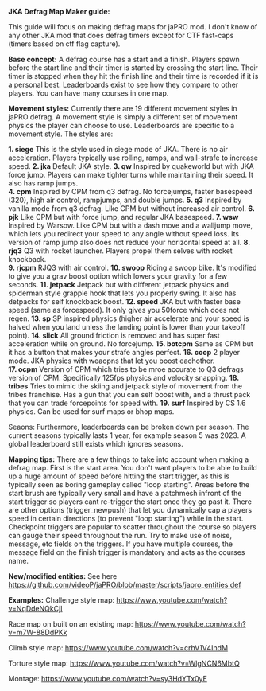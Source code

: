 **JKA Defrag Map Maker guide:**

This guide will focus on making defrag maps for jaPRO mod.  I don't know of any other JKA mod that does defrag timers except for CTF fast-caps (timers based on ctf flag capture).

**Base concept:**
A defrag course has a start and a finish.  Players spawn before the start line and their timer is started by crossing the start line.  Their timer is stopped when they hit the finish line and their time is recorded if it is a personal best.  Leaderboards exist to see how they compare to other players.  You can have many courses in one map.

**Movement styles:**
Currently there are 19 different movement styles in jaPRO defrag.  A movement style is simply a different set of movement physics the player can choose to use.  Leaderboards are specific to a movement style.  The styles are:

**1. siege**
	This is the style used in siege mode of JKA.  There is no air acceleration.  Players typically use rolling, ramps, and wall-strafe to increase speed.
**2. jka**
	Default JKA style.
**3. qw**
	Inspired by quakeworld but with JKA force jump.  Players can make tighter turns while maintaining their speed.  It also has ramp jumps.  
**4. cpm**
	Inspired by CPM from q3 defrag.  No forcejumps, faster basespeed (320), high air control, rampjumps, and double jumps.
**5. q3**
	Inspired by vanilla mode from q3 defrag.  Like CPM but without increased air control.
**6. pjk**
	Like CPM but with force jump, and regular JKA basespeed.
**7. wsw**
	Inspired by Warsow.  Like CPM but with a dash move and a walljump move, which lets you redirect your speed to any angle without speed loss.  Its version of ramp jump also does not reduce your horizontal speed at all.
**8. rjq3**
	Q3 with rocket launcher.  Players propel them selves with rocket knockback.  
**9. rjcpm**
	RJQ3 with air control.
**10. swoop**
	Riding a swoop bike.  It's modified to give you a grav boost option which lowers your gravity for a few seconds.
**11. jetpack**
	Jetpack but with different jetpack physics and spiderman style grapple hook that lets you properly swing.  It also has detpacks for self knockback boost.
**12. speed**
	JKA but with faster base speed (same as forcespeed).  It only gives you 50force which does not regen.
**13. sp**
	SP inspired physics (higher air accelerate and your speed is halved when you land unless the landing point is lower than your takeoff point).
**14. slick**
	All ground friction is removed and has super fast acceleration while on ground.  No forcejump.
**15. botcpm**
	Same as CPM but it has a button that makes your strafe angles perfect.
**16. coop**
	2 player mode.  JKA physics with weaopns that let you boost eachother.  
**17. ocpm**
	Version of CPM which tries to be mroe accurate to Q3 defrags version of CPM.  Specifically 125fps physics and velocity snapping.
**18. tribes**
	Tries to mimic the skiing and jetpack style of movement from the tribes franchise.  Has a gun that you can self boost with, and a thrust pack that you can trade forcepoints for speed with.
**19. surf**
	Inspired by CS 1.6 physics.  Can be used for surf maps or bhop maps.

Seaons:
Furthermore, leaderboards can be broken down per season.  The current seasons typically lasts 1 year, for example season 5 was 2023.  A global leaderboard still exists which ignores seasons.

**Mapping tips:**
There are a few things to take into account when making a defrag map.  First is the start area.  You don't want players to be able to build up a huge amount of speed before hitting the start trigger, as this is typically seen as boring gameplay called "loop starting".  Areas before the start brush are typically very small and have a patchmesh infront of the start trigger so players cant re-trigger the start once they go past it.  There are other options (trigger_newpush) that let you dynamically cap a players speed in certain directions (to prevent "loop starting") while in the start.  
Checkpoint triggers are popular to scatter throughout the course so players can gauge their speed throughout the run.
Try to make use of noise, message, etc fields on the triggers.  If you have multiple courses, the message field on the finish trigger is mandatory and acts as the courses name.

**New/modified entities:**
See here https://github.com/videoP/jaPRO/blob/master/scripts/japro_entities.def

**Examples:**
Challenge style map: https://www.youtube.com/watch?v=NqDdeNQkCjI

Race map on built on an existing map: https://www.youtube.com/watch?v=m7W-88DdPKk

Climb style map: https://www.youtube.com/watch?v=crhV1V4IndM

Torture style map: https://www.youtube.com/watch?v=WlgNCN6MbtQ

Montage: https://www.youtube.com/watch?v=sy3HdYTx0yE

